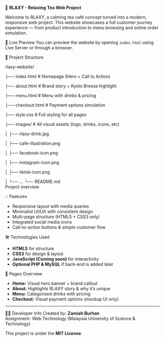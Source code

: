🌿 **RLAXY - Relaxing Tea Web Project**

Welcome to RLAXY, a calming tea café concept turned into a modern, responsive web project. This website showcases a full customer journey experience — from product introduction to menu browsing and online order simulation.

🔗 Live Preview
You can preview the website by opening `index.html` using Live Server or through a browser.

📁 Project Structure

rlaxy-website/

├── index.html             # Homepage (Hero + Call to Action)

├── about.html             # Brand story + Kyoto Breeze highlight

├── menu.html              # Menu with drinks & pricing

├── checkout.html          # Payment options simulation

├── style.css              # Full styling for all pages

├── images/                # All visual assets (logo, drinks, icons, etc)

│   ├── rlaxy-drink.jpg

│   ├── cafe-illustration.png

│   ├── facebook-icon.png

│   ├── instagram-icon.png

│   ├── tiktok-icon.png

│   └── ...
└── README.md              
    Project overview

💡 Features
- Responsive layout with media queries
- Minimalist UI/UX with consistent design
- Multi-page structure (HTML5 + CSS3 only)
- Integrated social media icons
- Call-to-action buttons & simple customer flow

🛠 Technologies Used
- **HTML5** for structure
- **CSS3** for design & layout
- **JavaScript (Coming soon)** for interactivity
- **Optional PHP & MySQL** if back-end is added later

📌 Pages Overview
- **Home:** Visual hero banner + brand callout
- **About:** Highlights RLAXY story & why it’s unique
- **Menu:** Categorized drinks with pricing
- **Checkout:** Visual payment options (mockup UI only)

---

👩‍💻 Developer Info
Created by: **Zamiah Burhan**  
Assignment- Web Technology (Malaysia University of Science & Technology)

This project is under the **MIT License**.

